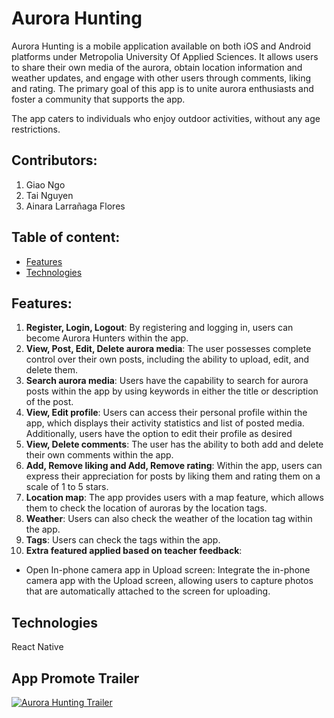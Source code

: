 # Aurora Hunting

Aurora Hunting is a mobile application available on both iOS and Android platforms under Metropolia University Of Applied Sciences.
It allows users to share their own media of the aurora, obtain location information and weather updates, and engage with other users through comments, liking and rating.
The primary goal of this app is to unite aurora enthusiasts and foster a community that supports the app.

The app caters to individuals who enjoy outdoor activities, without any age restrictions.

## Contributors:

1. Giao Ngo
2. Tai Nguyen
3. Ainara Larrañaga Flores

## Table of content:

- [Features](#features)
- [Technologies](#technologies)

## Features:

1. **Register, Login, Logout**: By registering and logging in, users can become Aurora Hunters within the app.
2. **View, Post, Edit, Delete aurora media**: The user possesses complete control over their own posts, including the ability to upload, edit, and delete them.
3. **Search aurora media**: Users have the capability to search for aurora posts within the app by using keywords in either the title or description of the post.
4. **View, Edit profile**: Users can access their personal profile within the app, which displays their activity statistics and list of posted media. Additionally, users have the option to edit their profile as desired
5. **View, Delete comments**: The user has the ability to both add and delete their own comments within the app.
6. **Add, Remove liking and Add, Remove rating**: Within the app, users can express their appreciation for posts by liking them and rating them on a scale of 1 to 5 stars.
7. **Location map**: The app provides users with a map feature, which allows them to check the location of auroras by the location tags.
8. **Weather**: Users can also check the weather of the location tag within the app.
9. **Tags**: Users can check the tags within the app.
10. **Extra featured applied based on teacher feedback**: 
* Open In-phone camera app in Upload screen: Integrate the in-phone camera app with the Upload screen, allowing users to capture photos that are automatically attached to the screen for uploading.

## Technologies

React Native

## App Promote Trailer

[![Aurora Hunting Trailer](http://img.youtube.com/vi/9Auc6Y50om0/1.jpg)](https://youtu.be/9Auc6Y50om0 "Aurora Hunting Trailer")

